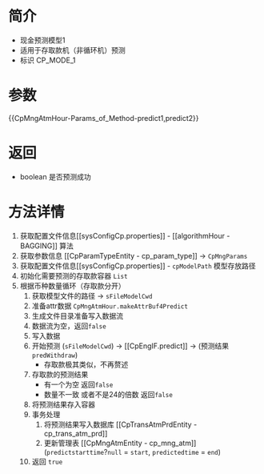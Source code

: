 # 简介
- 现金预测模型1 
- 适用于存取款机（非循环机）预测
- 标识 CP_MODE_1 
# 参数
{{CpMngAtmHour-Params_of_Method-predict1,predict2}}
# 返回
- boolean 是否预测成功
# 方法详情
1. 获取配置文件信息[[sysConfigCp.properties]] - [[algorithmHour - BAGGING]] 算法
2. 获取参数信息 [[CpParamTypeEntity - cp_param_type]] -> `CpMngParams`
3. 获取配置文件信息[[sysConfigCp.properties]] - `cpModelPath` 模型存放路径
4. 初始化需要预测的存取款容器 `List`
5. 根据币种数量循环（存取款分开）
	1. 获取模型文件的路径 -> `sFileModelCwd`
	2. 准备attr数据 `CpMngAtmHour.makeAttrBuf4Predict`
	3. 生成文件目录准备写入数据流
	4. 数据流为空，返回`false`
	5. 写入数据
	6. 开始预测 (`sFileModelCwd`) -> [[CpEngIF.predict]] -> (预测结果 `predWithdraw`)
		- 存取款极其类似，不再赘述
	7. 存取款的预测结果 
		- 有一个为空 返回`false`
		- 数量不一致 或者不是24的倍数 返回`false`
	8. 将预测结果存入容器
	9. 事务处理
		1. 将预测结果写入数据库 [[CpTransAtmPrdEntity - cp_trans_atm_prd]]
		2. 更新管理表 [[CpMngAtmEntity - cp_mng_atm]] (`predictstarttime`?`null` = `start`, `predictedtime` = `end`)
	10. 返回 `true`